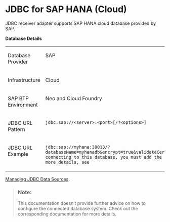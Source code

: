<!-- loio187a8e8c16e44fc1bae2bfee793ab7b9 -->

# JDBC for SAP HANA \(Cloud\)

JDBC receiver adapter supports SAP HANA cloud database provided by SAP.

**Database Details**


<table>
<tr>
<td valign="top">

Database Provider

</td>
<td valign="top">

SAP

</td>
</tr>
<tr>
<td valign="top">

Infrastructure

</td>
<td valign="top">

Cloud

</td>
</tr>
<tr>
<td valign="top">

SAP BTP Environment

</td>
<td valign="top">

Neo and Cloud Foundry

</td>
</tr>
<tr>
<td valign="top">

JDBC URL Pattern

</td>
<td valign="top">

`jdbc:sap://<server>:<port>[/?<options>]`

</td>
</tr>
<tr>
<td valign="top">

JDBC URL Example

</td>
<td valign="top">

`jdbc:sap://myhana:30013/?databaseName=myhanadb&encrypt=true&validateCertificate=trueBefore connecting to this database, you must add the Data Source. For more details, see`

</td>
</tr>
</table>

[Managing JDBC Data Sources](../Operations/managing-jdbc-data-sources-4c873fa.md).

> ### Note:  
> This documentation doesn’t provide further advice on how to configure the connected database system. Check out the corresponding documentation for more details.

